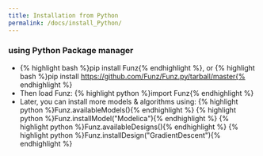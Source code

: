 ```yaml
---
title: Installation from Python
permalink: /docs/install_Python/
---
```


### using Python Package manager

  * {% highlight bash %}pip install Funz{% endhighlight %}, or {% highlight bash %}pip install https://github.com/Funz/Funz.py/tarball/master{% endhighlight %}
  * Then load Funz: {% highlight python %}import Funz{% endhighlight %}
  * Later, you can install more models & algorithms using:
    {% highlight python %}Funz.availableModels(){% endhighlight %}
    {% highlight python %}Funz.installModel("Modelica"){% endhighlight %}
    {% highlight python %}Funz.availableDesigns(){% endhighlight %}
    {% highlight python %}Funz.installDesign("GradientDescent"){% endhighlight %}
